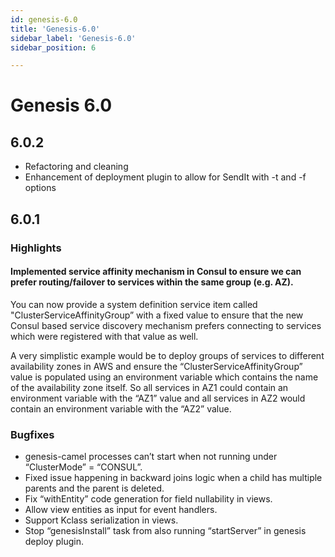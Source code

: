 ```yaml
---
id: genesis-6.0
title: 'Genesis-6.0'
sidebar_label: 'Genesis-6.0'
sidebar_position: 6

---
```


# Genesis 6.0

## 6.0.2

- Refactoring and cleaning
- Enhancement of deployment plugin to allow for SendIt with -t and -f options

## 6.0.1

### Highlights

#### Implemented service affinity mechanism in Consul to ensure we can prefer routing/failover to services within the same group (e.g. AZ).

You can now provide a system definition service item called "ClusterServiceAffinityGroup” with a fixed value to ensure that the new Consul based service discovery mechanism prefers connecting to services which were registered with that value as well.

A very simplistic example would be to deploy groups of services to different availability zones in AWS and ensure the “ClusterServiceAffinityGroup” value is populated using an environment variable which contains the name of the availability zone itself. So all services in AZ1 could contain an environment variable with the “AZ1” value and all services in AZ2 would contain an environment variable with the “AZ2” value.

### Bugfixes

- genesis-camel processes can’t start when not running under “ClusterMode” = “CONSUL”.
- Fixed issue happening in backward joins logic when a child has multiple parents and the parent is deleted.
- Fix “withEntity” code generation for field nullability in views.
- Allow view entities as input for event handlers.
- Support Kclass serialization in views.
- Stop “genesisInstall” task from also running “startServer” in genesis deploy plugin.